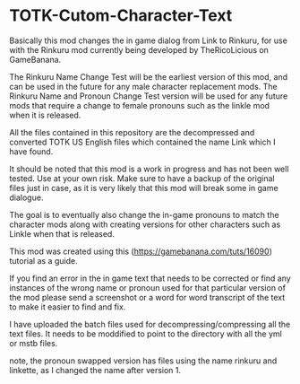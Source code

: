 # TOTK-Cutom-Character-Text

Basically this mod changes the in game dialog from Link to Rinkuru, for use with the Rinkuru mod currently being developed by TheRicoLicious on GameBanana. 

The Rinkuru Name Change Test will be the earliest version of this mod, and can be used in the future for any male character replacement mods. The Rinkuru Name and Pronoun Change Test version will be used for any future mods that require a change to female pronouns such as the linkle mod when it is released.

All the files contained in this repository are the decompressed and converted TOTK US English files which contained the name Link which I have found.

It should be noted that this mod is a work in progress and has not been well tested. Use at your own risk. Make sure to have a backup of the original files just in case, as it is very likely that this mod will break some in game dialogue.

The goal is to eventually also change the in-game pronouns to match the character mods along with creating versions for other characters such as Linkle when that is released. 

This mod was created using this (https://gamebanana.com/tuts/16090) tutorial as a guide.

If you find an error in the in game text that needs to be corrected or find any instances of the wrong name or pronoun used for that particular version of the mod please send a screenshot or a word for word transcript of the text to make it easier to find and fix. 

I have uploaded the batch files used for decompressing/compressing all the text files. It needs to be moddified to point to the directory with all the yml or mstb files.

note, the pronoun swapped version has files using the name rinkuru and linkette, as I changed the name after version 1. 
